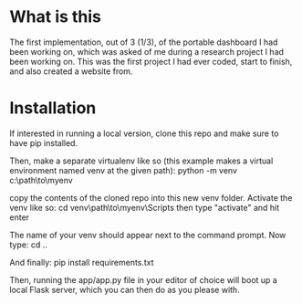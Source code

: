 # What is this
The first implementation, out of 3 (1/3), of the portable dashboard I had been working on, which was asked of me during a research project I had been working on. This was the first project I had ever coded, start to finish, and also created a website from.

# Installation
If interested in running a local version, clone this repo and make sure to have pip installed.

Then, make a separate virtualenv like so (this example makes a virtual environment named venv at the given path): python -m venv c:\path\to\myenv

copy the contents of the cloned repo into this new venv folder. Activate the venv like so: cd venv\path\to\myenv\Scripts then type "activate" and hit enter

The name of your venv should appear next to the command prompt. Now type: cd ..

And finally: pip install requirements.txt

Then, running the app/app.py file in your editor of choice will boot up a local Flask server, which you can then do as you please with.

